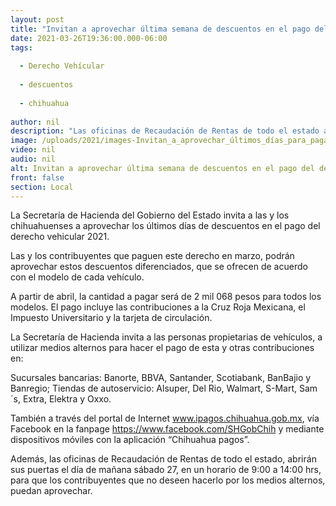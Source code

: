 ```yaml
---
layout: post
title: "Invitan a aprovechar última semana de descuentos en el pago del derecho vehicular 2021"
date: 2021-03-26T19:36:00.000-06:00
tags:
  
  - Derecho Vehícular
  
  - descuentos
  
  - chihuahua
  
author: nil
description: "Las oficinas de Recaudación de Rentas de todo el estado abrirán sus puertas este sábado de 9:00 a 14:00 hrs, para que las y los contribuyentes hagan su contribución"
image: /uploads/2021/images-Invitan_a_aprovechar_últimos_días_para_pagar_con_descuento.jpeg
video: nil
audio: nil
alt: Invitan a aprovechar última semana de descuentos en el pago del derecho vehicular 2021
front: false
section: Local
---
```


La Secretaría de Hacienda del Gobierno del Estado invita a las y los chihuahuenses a aprovechar los últimos días de descuentos en el pago del derecho vehicular 2021.

Las y los contribuyentes que paguen este derecho en marzo, podrán aprovechar estos descuentos diferenciados, que se ofrecen de acuerdo con el modelo de cada vehículo.

A partir de abril, la cantidad a pagar será de 2 mil 068 pesos para todos los modelos. El pago incluye las contribuciones a la Cruz Roja Mexicana, el Impuesto Universitario y la tarjeta de circulación.

La Secretaría de Hacienda invita a las personas propietarias de vehículos, a utilizar medios alternos para hacer el pago de esta y otras contribuciones en:

Sucursales bancarias: Banorte, BBVA, Santander, Scotiabank, BanBajio y Banregio; Tiendas de autoservicio: Alsuper, Del Rio, Walmart, S-Mart, Sam´s, Extra, Elektra y Oxxo.

También a través del portal de Internet www.ipagos.chihuahua.gob.mx, vía Facebook en la fanpage https://www.facebook.com/SHGobChih y mediante dispositivos móviles con la aplicación “Chihuahua pagos”.

Además, las oficinas de Recaudación de Rentas de todo el estado, abrirán sus puertas el día de mañana sábado 27, en un horario de 9:00 a 14:00 hrs, para que los contribuyentes que no deseen hacerlo por los medios alternos, puedan aprovechar.